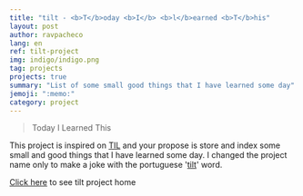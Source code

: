 ```yaml
---
title: "tilt - <b>T</b>oday <b>I</b> <b>l</b>earned <b>T</b>his"
layout: post
author: ravpacheco
lang: en
ref: tilt-project
img: indigo/indigo.png
tag: projects
projects: true
summary: "List of some small good things that I have learned some day"
jemoji: ":memo:"
category: project
---
```


> Today I Learned This

This project is inspired on [TIL](https://github.com/jbranchaud/til) and your propose is store and index some small and good things that I have learned some day.
I changed the project name only to make a joke with the portuguese '[tilt](https://pt.wikipedia.org/wiki/Tilt)' word.

[Click here](https://github.com/ravpacheco/tilt/) to see tilt project home